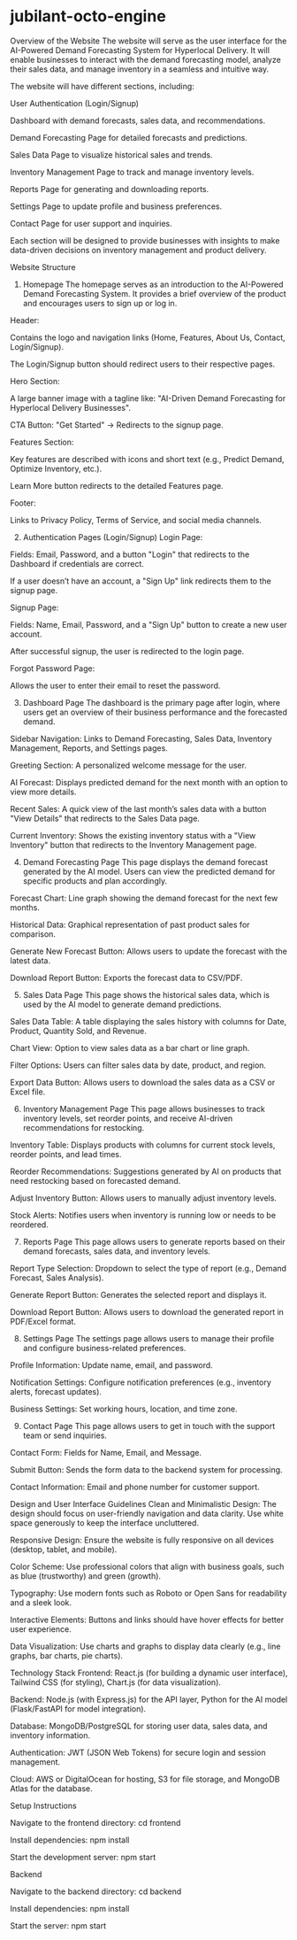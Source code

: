 # jubilant-octo-engine

Overview of the Website
The website will serve as the user interface for the AI-Powered Demand Forecasting System for Hyperlocal Delivery. It will enable businesses to interact with the demand forecasting model, analyze their sales data, and manage inventory in a seamless and intuitive way.

The website will have different sections, including:

User Authentication (Login/Signup)

Dashboard with demand forecasts, sales data, and recommendations.

Demand Forecasting Page for detailed forecasts and predictions.

Sales Data Page to visualize historical sales and trends.

Inventory Management Page to track and manage inventory levels.

Reports Page for generating and downloading reports.

Settings Page to update profile and business preferences.

Contact Page for user support and inquiries.

Each section will be designed to provide businesses with insights to make data-driven decisions on inventory management and product delivery.

Website Structure
1. Homepage
The homepage serves as an introduction to the AI-Powered Demand Forecasting System. It provides a brief overview of the product and encourages users to sign up or log in.

Header:

Contains the logo and navigation links (Home, Features, About Us, Contact, Login/Signup).

The Login/Signup button should redirect users to their respective pages.

Hero Section:

A large banner image with a tagline like: "AI-Driven Demand Forecasting for Hyperlocal Delivery Businesses".

CTA Button: "Get Started" → Redirects to the signup page.

Features Section:

Key features are described with icons and short text (e.g., Predict Demand, Optimize Inventory, etc.).

Learn More button redirects to the detailed Features page.

Footer:

Links to Privacy Policy, Terms of Service, and social media channels.

2. Authentication Pages (Login/Signup)
Login Page:

Fields: Email, Password, and a button "Login" that redirects to the Dashboard if credentials are correct.

If a user doesn’t have an account, a "Sign Up" link redirects them to the signup page.

Signup Page:

Fields: Name, Email, Password, and a "Sign Up" button to create a new user account.

After successful signup, the user is redirected to the login page.

Forgot Password Page:

Allows the user to enter their email to reset the password.

3. Dashboard Page
The dashboard is the primary page after login, where users get an overview of their business performance and the forecasted demand.

Sidebar Navigation: Links to Demand Forecasting, Sales Data, Inventory Management, Reports, and Settings pages.

Greeting Section: A personalized welcome message for the user.

AI Forecast: Displays predicted demand for the next month with an option to view more details.

Recent Sales: A quick view of the last month’s sales data with a button "View Details" that redirects to the Sales Data page.

Current Inventory: Shows the existing inventory status with a "View Inventory" button that redirects to the Inventory Management page.

4. Demand Forecasting Page
This page displays the demand forecast generated by the AI model. Users can view the predicted demand for specific products and plan accordingly.

Forecast Chart: Line graph showing the demand forecast for the next few months.

Historical Data: Graphical representation of past product sales for comparison.

Generate New Forecast Button: Allows users to update the forecast with the latest data.

Download Report Button: Exports the forecast data to CSV/PDF.

5. Sales Data Page
This page shows the historical sales data, which is used by the AI model to generate demand predictions.

Sales Data Table: A table displaying the sales history with columns for Date, Product, Quantity Sold, and Revenue.

Chart View: Option to view sales data as a bar chart or line graph.

Filter Options: Users can filter sales data by date, product, and region.

Export Data Button: Allows users to download the sales data as a CSV or Excel file.

6. Inventory Management Page
This page allows businesses to track inventory levels, set reorder points, and receive AI-driven recommendations for restocking.

Inventory Table: Displays products with columns for current stock levels, reorder points, and lead times.

Reorder Recommendations: Suggestions generated by AI on products that need restocking based on forecasted demand.

Adjust Inventory Button: Allows users to manually adjust inventory levels.

Stock Alerts: Notifies users when inventory is running low or needs to be reordered.

7. Reports Page
This page allows users to generate reports based on their demand forecasts, sales data, and inventory levels.

Report Type Selection: Dropdown to select the type of report (e.g., Demand Forecast, Sales Analysis).

Generate Report Button: Generates the selected report and displays it.

Download Report Button: Allows users to download the generated report in PDF/Excel format.

8. Settings Page
The settings page allows users to manage their profile and configure business-related preferences.

Profile Information: Update name, email, and password.

Notification Settings: Configure notification preferences (e.g., inventory alerts, forecast updates).

Business Settings: Set working hours, location, and time zone.

9. Contact Page
This page allows users to get in touch with the support team or send inquiries.

Contact Form: Fields for Name, Email, and Message.

Submit Button: Sends the form data to the backend system for processing.

Contact Information: Email and phone number for customer support.

Design and User Interface Guidelines
Clean and Minimalistic Design: The design should focus on user-friendly navigation and data clarity. Use white space generously to keep the interface uncluttered.

Responsive Design: Ensure the website is fully responsive on all devices (desktop, tablet, and mobile).

Color Scheme: Use professional colors that align with business goals, such as blue (trustworthy) and green (growth).

Typography: Use modern fonts such as Roboto or Open Sans for readability and a sleek look.

Interactive Elements: Buttons and links should have hover effects for better user experience.

Data Visualization: Use charts and graphs to display data clearly (e.g., line graphs, bar charts, pie charts).

Technology Stack
Frontend: React.js (for building a dynamic user interface), Tailwind CSS (for styling), Chart.js (for data visualization).

Backend: Node.js (with Express.js) for the API layer, Python for the AI model (Flask/FastAPI for model integration).

Database: MongoDB/PostgreSQL for storing user data, sales data, and inventory information.

Authentication: JWT (JSON Web Tokens) for secure login and session management.

Cloud: AWS or DigitalOcean for hosting, S3 for file storage, and MongoDB Atlas for the database.

Setup Instructions

Navigate to the frontend directory:
cd frontend

Install dependencies:
npm install

Start the development server:
npm start

Backend

Navigate to the backend directory:
cd backend

Install dependencies:
npm install

Start the server:
npm start


